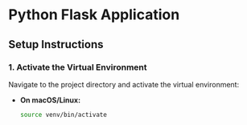 # Python Flask Application

## Setup Instructions

### 1. Activate the Virtual Environment

Navigate to the project directory and activate the virtual environment:

- **On macOS/Linux:**
  ```bash
  source venv/bin/activate

